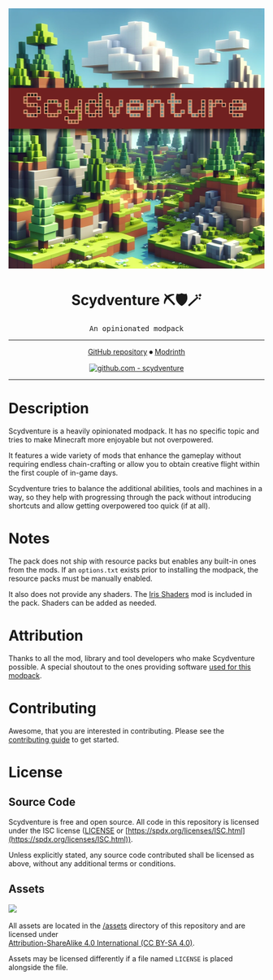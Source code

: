 <div align="center">

<img width="512" height="512" src="assets/scydventure-full.webp" alt="DALL·E generated Scydventure landscape in Minecraft style" />

# Scydventure ⛏🛡🪄

<samp>An opinionated modpack</samp>

---

[GitHub repository](https://github.com/scyfar/scydventure)
⏺
[Modrinth](https://modrinth.com/modpack/scydventure)

[![github.com - scydventure](https://img.shields.io/github/v/release/scyfar/scydventure?label=%20&logo=github)](https://github.com/scyfar/scydventure/releases/latest)

---

</div>

# Description

Scydventure is a heavily opinionated modpack.
It has no specific topic and tries to make Minecraft more enjoyable but not overpowered.

It features a wide variety of mods that enhance the gameplay without requiring endless
chain-crafting or allow you to obtain creative flight within the first couple of in-game days.

Scydventure tries to balance the additional abilities, tools and machines in a way, so they help
with progressing through the pack without introducing shortcuts and allow getting overpowered too
quick (if at all).

# Notes

The pack does not ship with resource packs but enables any built-in ones from the mods.
If an `options.txt` exists prior to installing the modpack, the resource packs must be manually
enabled.

It also does not provide any shaders. The [Iris Shaders](https://modrinth.com/mod/iris) mod is
included in the pack. Shaders can be added as needed.

# Attribution

Thanks to all the mod, library and tool developers who make Scydventure possible.
A special shoutout to the ones providing software [used for this modpack](ATTRIBUTION.md).

# Contributing

Awesome, that you are interested in contributing. Please see the
[contributing guide](CONTRIBUTING.md) to get started.

# License

## Source Code

Scydventure is free and open source. All code in this repository is licensed under
the ISC license ([LICENSE](LICENSE) or
[https://spdx.org/licenses/ISC.html](https://spdx.org/licenses/ISC.html)).

Unless explicitly stated, any source code contributed shall be licensed as above, without any
additional terms or conditions.

## Assets

<img src="https://licensebuttons.net/l/by-sa/4.0/88x31.png" height="31" />

All assets are located in the [/assets](/assets) directory of this repository and are licensed under \
[Attribution-ShareAlike 4.0 International (CC BY-SA 4.0)](https://creativecommons.org/licenses/by-sa/4.0/).

Assets may be licensed differently if a file named `LICENSE` is placed alongside the file.

<!-- link references -->

[packwiz]: https://packwiz.infra.link/
